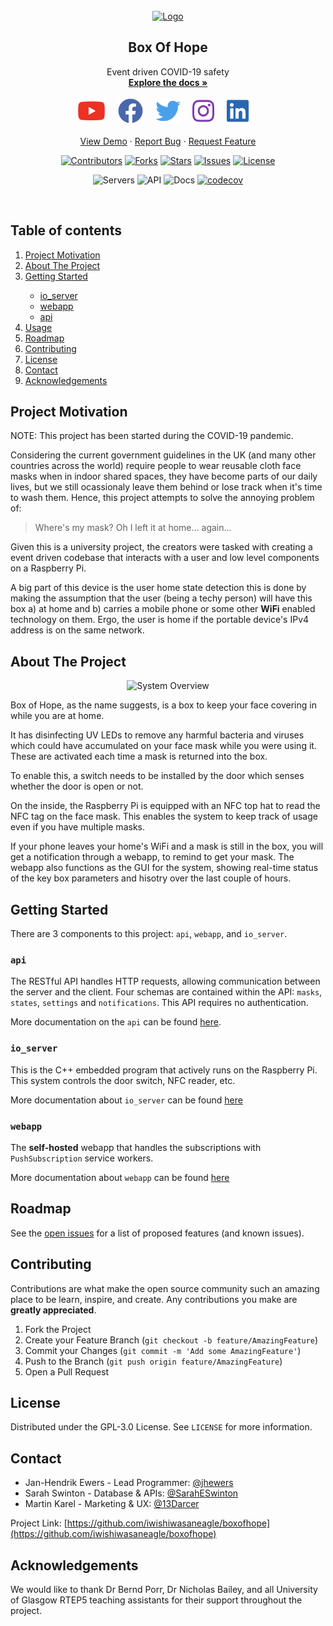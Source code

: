 <!-- PROJECT LOGO -->
<br />
<div align="center">
  <a href="https://boxofhope.co.uk/">
    <img src="https://raw.githubusercontent.com/iwishiwasaneagle/boxofhope/main/images/logo.png" alt="Logo" height="160">
  </a>

  <h2 align="center">Box Of Hope</h2>  
  
  <p align="center">
    Event driven COVID-19 safety
    <br />
    <a href="https://boxofhope.co.uk/docs/index.html"><strong>Explore the docs »</strong></a>
    <br />
    <br />
    <a href="https://www.youtube.com/channel/UCG8txVUxQb3aCut7adeDU7A"><img height=40 src="images/youtube.svg"></img></a>&nbsp;&nbsp;&nbsp;&nbsp;
    <a href="https://www.facebook.com/Box-of-Hope-106011608167716"><img height=40 src="images/facebook.svg"></img></a>&nbsp;&nbsp;&nbsp;&nbsp;
    <a href="https://twitter.com/theboxofhope"><img height=40 src="images/twitter.svg"></img></a>&nbsp;&nbsp;&nbsp;&nbsp;
    <a href="https://www.instagram.com/theboxofhope"><img height=40 src="images/instagram.svg"></img></a>&nbsp;&nbsp;&nbsp;&nbsp;
    <a href="https://www.linkedin.com/company/theboxofhope"><img height=40 src="images/linkedin.svg"></img></a>&nbsp;&nbsp;&nbsp;&nbsp;
    <br />
    <br />
    <a href="https://www.boxofhope.co.uk">View Demo</a>
    ·
    <a href="https://github.com/iwishiwasaneagle/boxofhope/issues/new?assignees=&labels=&template=bug_report.md&title=">Report Bug</a>
    ·
    <a href="https://github.com/iwishiwasaneagle/boxofhope/issues/new?assignees=&labels=&template=feature_request.md&title=">Request Feature</a>
  </p>
</div>
<div align="center">
  
[![Contributors](https://img.shields.io/github/contributors/iwishiwasaneagle/boxofhope.svg?style=for-the-badge)](https://github.com/iwishiwasaneagle/boxofhope/graphs/contributors)
[![Forks](https://img.shields.io/github/forks/iwishiwasaneagle/boxofhope.svg?style=for-the-badge)](https://github.com/iwishiwasaneagle/boxofhope/network/members)
[![Stars](https://img.shields.io/github/stars/iwishiwasaneagle/boxofhope.svg?style=for-the-badge)](https://github.com/iwishiwasaneagle/boxofhope/stargazers)
[![Issues](https://img.shields.io/github/issues/iwishiwasaneagle/boxofhope.svg?style=for-the-badge)](https://github.com/iwishiwasaneagle/boxofhope/issues)
[![License](https://img.shields.io/github/license/iwishiwasaneagle/boxofhope.svg?style=for-the-badge)](https://github.com/iwishiwasaneagle/boxofhope/blob/main/LICENSE)
</div>
<div align="center">

![Servers](https://github.com/iwishiwasaneagle/boxofhope/workflows/Servers/badge.svg)
![API](https://github.com/iwishiwasaneagle/boxofhope/actions/workflows/api_ci.yml/badge.svg)
![Docs](https://github.com/iwishiwasaneagle/boxofhope/workflows/Docs/badge.svg)
[![codecov](https://codecov.io/gh/iwishiwasaneagle/boxofhope/branch/main/graph/badge.svg?token=KQ8XKQ7CFM)](https://codecov.io/gh/iwishiwasaneagle/boxofhope)

</div>
<br />

<!-- TABLE OF CONTENTS -->

## Table of contents

<ol>
    <li><a href="#project-motivation">Project Motivation</a></li>
    <li><a href="#about-the-project">About The Project</a></li>
    <li><a href="#getting-started">Getting Started</a></li>
      <ul>
      <li><a href="#io_server">io_server</a</li>
      <li><a href="#webapp">webapp</a</li>
      <li><a href="#api">api</a</li>
      </ul>
    <li><a href="#usage">Usage</a></li>
    <li><a href="#roadmap">Roadmap</a></li>
    <li><a href="#contributing">Contributing</a></li>
    <li><a href="#license">License</a></li>
    <li><a href="#contact">Contact</a></li>
    <li><a href="#acknowledgements">Acknowledgements</a></li>
</ol>

<!-- PROJECT MOTIVATION -->

## Project Motivation

NOTE: This project has been started during the COVID-19 pandemic.

Considering the current government guidelines in the UK (and many other countries across the world) require people to wear reusable cloth face masks when in indoor shared spaces, they have become parts of our daily lives, but we still ocassionaly leave them behind or lose track when it's time to wash them. Hence, this project attempts to solve the annoying problem of:

> Where's my mask? Oh I left it at home... again...

Given this is a university project, the creators were tasked with creating a event driven codebase that interacts with a user and low level components on a Raspberry Pi.

A big part of this device is the user home state detection this is done by making the assumption that the user (being a techy person) will have this box a) at home and b) carries a mobile phone or some other **WiFi** enabled technology on them. Ergo, the user is home if the portable device's IPv4 address is on the same network.

<!-- ABOUT THE PROJECT -->

## About The Project
<div align="center">
  <img src="https://github.com/iwishiwasaneagle/boxofhope/blob/docs/images/Components.png?raw=true" alt="System Overview" height="300">
</div>

Box of Hope, as the name suggests, is a box to keep your face covering in while you are at home. 

It has disinfecting UV LEDs to remove any harmful bacteria and viruses which could have accumulated on your face mask while you were using it. These are activated each time a mask is returned into the box. 

To enable this, a switch needs to be installed by the door which senses whether the door is open or not. 

On the inside, the Raspberry Pi is equipped with an NFC top hat to read the NFC tag on the face mask. This enables the system to keep track of usage even if you have multiple masks. 

If your phone leaves your home's WiFi and a mask is still in the box, you will get a notification through a webapp, to remind to get your mask. The webapp also functions as the GUI for the system, showing real-time status of the key box parameters and hisotry over the last couple of hours. 

<!-- GETTING STARTED -->

## Getting Started

There are 3 components to this project: `api`, `webapp`, and `io_server`.

### `api`

The RESTful API handles HTTP requests, allowing communication between the server and the client. Four schemas are contained within the API: `masks`, `states`, `settings` and `notifications`. This API requires no authentication.

More documentation on the `api` can be found [here](./api).

### `io_server`

This is the C++ embedded program that actively runs on the Raspberry Pi. This system controls the door switch, NFC reader, etc.

More documentation about `io_server` can be found [here](./io_server)


### `webapp`

The **self-hosted** webapp that handles the subscriptions with `PushSubscription` service workers.

More documentation about `webapp` can be found [here](./webapp)

<!-- ROADMAP -->

## Roadmap

See the [open issues](https://github.com/iwishiwasaneagle/boxofhope/issues?q=is%3Aopen+is%3Aissue+label%3Afeature) for a list of proposed features (and known issues).

<!-- CONTRIBUTING -->

## Contributing

Contributions are what make the open source community such an amazing place to be learn, inspire, and create. Any contributions you make are **greatly appreciated**.

1. Fork the Project
2. Create your Feature Branch (`git checkout -b feature/AmazingFeature`)
3. Commit your Changes (`git commit -m 'Add some AmazingFeature'`)
4. Push to the Branch (`git push origin feature/AmazingFeature`)
5. Open a Pull Request

<!-- LICENSE -->

## License

Distributed under the GPL-3.0 License. See `LICENSE` for more information.

<!-- CONTACT -->

## Contact

* Jan-Hendrik Ewers - Lead Programmer: [@jhewers](https://twitter.com/jhewers) 
* Sarah Swinton - Database & APIs: [@SarahESwinton](https://twitter.com/SarahESwinton)
* Martin Karel - Marketing & UX: [@13Darcer](https://twitter.com/13Darcer)

Project Link: [https://github.com/iwishiwasaneagle/boxofhope](https://github.com/iwishiwasaneagle/boxofhope)

<!-- ACKNOWLEDGMENTS -->

## Acknowledgements

We would like to thank Dr Bernd Porr, Dr Nicholas Bailey, and all University of Glasgow RTEP5 teaching assistants for their support throughout the project. 